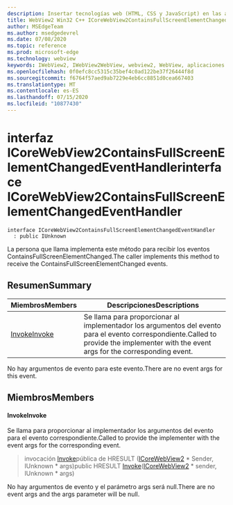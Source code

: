 ```yaml
---
description: Insertar tecnologías web (HTML, CSS y JavaScript) en las aplicaciones nativas con el control Microsoft Edge WebView2
title: WebView2 Win32 C++ ICoreWebView2ContainsFullScreenElementChangedEventHandler
author: MSEdgeTeam
ms.author: msedgedevrel
ms.date: 07/08/2020
ms.topic: reference
ms.prod: microsoft-edge
ms.technology: webview
keywords: IWebView2, IWebView2WebView, webview2, WebView, aplicaciones Win32, Win32, Edge, ICoreWebView2, ICoreWebView2Controller, control de explorador, HTML Edge, ICoreWebView2ContainsFullScreenElementChangedEventHandler
ms.openlocfilehash: 0f0efc8cc5315c35bef4c0ad122be37f26444f8d
ms.sourcegitcommit: f6764f57aed9ab7229e4eb6cc8851d0cea667403
ms.translationtype: MT
ms.contentlocale: es-ES
ms.lasthandoff: 07/15/2020
ms.locfileid: "10877430"
---
```

# <span data-ttu-id="864ab-104">interfaz ICoreWebView2ContainsFullScreenElementChangedEventHandler</span><span class="sxs-lookup"><span data-stu-id="864ab-104">interface ICoreWebView2ContainsFullScreenElementChangedEventHandler</span></span> 

```
interface ICoreWebView2ContainsFullScreenElementChangedEventHandler
  : public IUnknown
```

<span data-ttu-id="864ab-105">La persona que llama implementa este método para recibir los eventos ContainsFullScreenElementChanged.</span><span class="sxs-lookup"><span data-stu-id="864ab-105">The caller implements this method to receive the ContainsFullScreenElementChanged events.</span></span>

## <span data-ttu-id="864ab-106">Resumen</span><span class="sxs-lookup"><span data-stu-id="864ab-106">Summary</span></span>

 <span data-ttu-id="864ab-107">Miembros</span><span class="sxs-lookup"><span data-stu-id="864ab-107">Members</span></span>                        | <span data-ttu-id="864ab-108">Descripciones</span><span class="sxs-lookup"><span data-stu-id="864ab-108">Descriptions</span></span>
--------------------------------|---------------------------------------------
[<span data-ttu-id="864ab-109">Invoke</span><span class="sxs-lookup"><span data-stu-id="864ab-109">Invoke</span></span>](#invoke) | <span data-ttu-id="864ab-110">Se llama para proporcionar al implementador los argumentos del evento para el evento correspondiente.</span><span class="sxs-lookup"><span data-stu-id="864ab-110">Called to provide the implementer with the event args for the corresponding event.</span></span>

<span data-ttu-id="864ab-111">No hay argumentos de evento para este evento.</span><span class="sxs-lookup"><span data-stu-id="864ab-111">There are no event args for this event.</span></span>

## <span data-ttu-id="864ab-112">Miembros</span><span class="sxs-lookup"><span data-stu-id="864ab-112">Members</span></span>

#### <span data-ttu-id="864ab-113">Invoke</span><span class="sxs-lookup"><span data-stu-id="864ab-113">Invoke</span></span> 

<span data-ttu-id="864ab-114">Se llama para proporcionar al implementador los argumentos del evento para el evento correspondiente.</span><span class="sxs-lookup"><span data-stu-id="864ab-114">Called to provide the implementer with the event args for the corresponding event.</span></span>

> <span data-ttu-id="864ab-115">invocación [Invoke](#invoke)pública de HRESULT ([ICoreWebView2](icorewebview2.md) \* Sender, IUnknown \* args)</span><span class="sxs-lookup"><span data-stu-id="864ab-115">public HRESULT [Invoke](#invoke)([ICoreWebView2](icorewebview2.md) \* sender, IUnknown \* args)</span></span>

<span data-ttu-id="864ab-116">No hay argumentos de evento y el parámetro args será null.</span><span class="sxs-lookup"><span data-stu-id="864ab-116">There are no event args and the args parameter will be null.</span></span>

